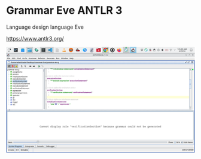  
# Grammar Eve ANTLR 3

Language design language Eve 

https://www.antlr3.org/

![alt text](https://github.com/adavidoaiei/Grammar-Eve/blob/main/grammar.png?raw=true)